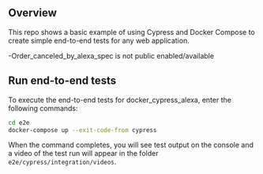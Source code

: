 

## Overview

This repo shows a basic example of using Cypress and Docker Compose to create simple end-to-end tests for any web application.

-Order_canceled_by_alexa_spec is not public enabled/available

## Run end-to-end tests

To execute the end-to-end tests for docker_cypress_alexa, enter the following commands:

```bash
cd e2e
docker-compose up --exit-code-from cypress
```

When the command completes, you will see test output on the console and a video of the test run will appear in the folder `e2e/cypress/integration/videos`.
